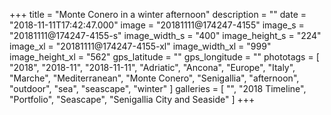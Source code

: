 +++
title = "Monte Conero in a winter afternoon"
description = ""
date = "2018-11-11T17:42:47.000"
image = "20181111@174247-4155"
image_s = "20181111@174247-4155-s"
image_width_s = "400"
image_height_s = "224"
image_xl = "20181111@174247-4155-xl"
image_width_xl = "999"
image_height_xl = "562"
gps_latitude = ""
gps_longitude = ""
phototags = [ "2018", "2018-11", "2018-11-11", "Adriatic", "Ancona", "Europe", "Italy", "Marche", "Mediterranean", "Monte Conero", "Senigallia", "afternoon", "outdoor", "sea", "seascape", "winter" ]
galleries = [ "", "2018 Timeline", "Portfolio", "Seascape", "Senigallia City and Seaside" ]
+++
